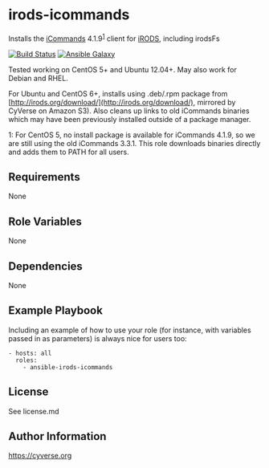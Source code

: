 irods-icommands
=========

Installs the [iCommands](https://pods.iplantcollaborative.org/wiki/display/DS/Using+iCommands) 4.1.9<sup>[1](#centosfootnote)</sup> client for [iRODS](http://irods.org/), including irodsFs

[![Build Status](https://travis-ci.org/CyVerse-Ansible/ansible-irods-icommands.svg?branch=master)](https://travis-ci.org/CyVerse-Ansible/ansible-irods-icommands)
[![Ansible Galaxy](https://img.shields.io/badge/ansible--galaxy-irods--icommands-blue.svg)](https://galaxy.ansible.com/CyVerse-Ansible/ansible-irods-icommands/)

Tested working on CentOS 5+ and Ubuntu 12.04+. May also work for Debian and RHEL.

For Ubuntu and CentOS 6+, installs using .deb/.rpm package from [http://irods.org/download/](http://irods.org/download/), mirrored by CyVerse on Amazon S3). Also cleans up links to old iCommands binaries which may have been previously installed outside of a package manager.

<a name="centosfootnote">1</a>: For CentOS 5, no install package is available for iCommands 4.1.9, so we are still using the old iCommands 3.3.1. This role downloads binaries directly and adds them to PATH for all users.

Requirements
------------

None

Role Variables
--------------

None

Dependencies
------------

None

Example Playbook
----------------

Including an example of how to use your role (for instance, with variables passed in as parameters) is always nice for users too:

    - hosts: all
      roles:
        - ansible-irods-icommands


License
-------

See license.md

Author Information
------------------

https://cyverse.org

